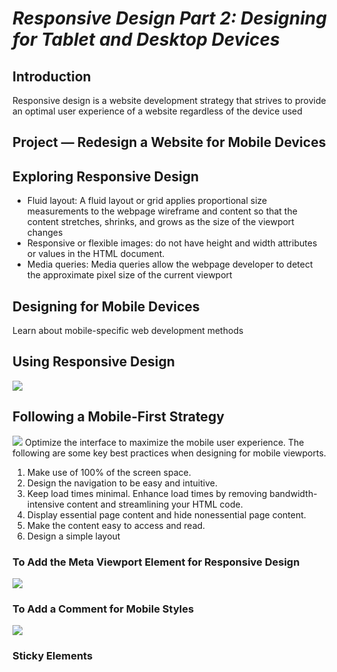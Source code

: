 # _Responsive Design Part 2: Designing for Tablet and Desktop Devices_

## Introduction
Responsive design is a website development strategy that strives to provide an optimal user experience of a website regardless of the device used
## Project — Redesign a Website for Mobile Devices
## Exploring Responsive Design
- Fluid layout: A fluid layout or grid applies proportional size measurements to the webpage wireframe and content so that the content stretches, shrinks, and grows as the size of the viewport changes
-  Responsive or flexible images: do not have height and width attributes or values in the HTML document.
-  Media queries: Media queries allow the webpage developer to detect the approximate pixel size of the current viewport

## Designing for Mobile Devices
Learn about mobile-specific web development methods
## Using Responsive Design
![](https://uphinh.vn/images/2022/03/07/46b720c87bd967380485c145ea56348f.png)
## Following a Mobile-First Strategy
![](https://uphinh.vn/images/2022/03/07/a1f3afa2f84c102a7671e2afa1170ba4.png)
Optimize the interface to maximize the mobile user experience. The following are some key best practices when designing for mobile viewports.
1. Make use of 100% of the screen space.
2. Design the navigation to be easy and intuitive.
3. Keep load times minimal. Enhance load times by removing bandwidth-intensive 
content and streamlining your HTML code.
4. Display essential page content and hide nonessential page content.
5. Make the content easy to access and read. 
6. Design a simple layout
### To Add the Meta Viewport Element for Responsive Design
![](https://uphinh.vn/images/2022/03/07/41af2f14aca3470a1d82807eec1b811a.png)
### To Add a Comment for Mobile Styles
![](https://uphinh.vn/images/2022/03/07/ef1a2091e0543a3e8c307119d355bf98.png)
### Sticky Elements